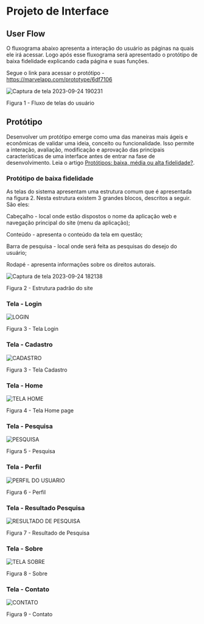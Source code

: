 
# Projeto de Interface

## User Flow

O fluxograma abaixo apresenta a interação do usuário as páginas na quais ele irá acessar. Logo após esse fluxograma será apresentado o protótipo de baixa fidelidade explicando cada página e suas funções. 

Segue o link para acessar o protótipo - https://marvelapp.com/prototype/6df7106 

![Captura de tela 2023-09-24 190231](https://github.com/ICEI-PUC-Minas-PMV-ADS/pmv-ads-2023-2-e1-proj-web-t13-pmv-ads-2023-2-e1-proj-acessoativo/assets/117231834/9ef07071-f034-4537-88ff-77cfcae6016e)


Figura 1 - Fluxo de telas do usuário


## Protótipo

Desenvolver um protótipo emerge como uma das maneiras mais ágeis e econômicas de validar uma ideia, conceito ou funcionalidade. Isso permite a interação, avaliação, modificação e aprovação das principais características de uma interface antes de entrar na fase de desenvolvimento. Leia o artigo [Protótipos: baixa, média ou alta fidelidade?](https://medium.com/ladies-that-ux-br/prot%C3%B3tipos-baixa-m%C3%A9dia-ou-alta-fidelidade-71d897559135).

### Protótipo de baixa fidelidade

As telas do sistema apresentam uma estrutura comum que é apresentada na figura 2. Nesta estrutura existem 3 grandes blocos, descritos a seguir. São eles:

Cabeçalho - local onde estão dispostos o nome da aplicação web e navegação principal do site (menu da aplicação);

Conteúdo - apresenta o conteúdo da tela em questão;

Barra de pesquisa - local onde será feita as pesquisas do desejo do usuário;

Rodapé - apresenta informações sobre os direitos autorais.

![Captura de tela 2023-09-24 182138](https://github.com/ICEI-PUC-Minas-PMV-ADS/pmv-ads-2023-2-e1-proj-web-t13-pmv-ads-2023-2-e1-proj-acessoativo/assets/117231834/347dbb8c-8987-452d-b8fa-2cf22e055d01)

Figura 2 - Estrutura padrão do site

### Tela - Login

![LOGIN](https://github.com/ICEI-PUC-Minas-PMV-ADS/pmv-ads-2023-2-e1-proj-web-t13-pmv-ads-2023-2-e1-proj-acessoativo/assets/117231834/1daf7664-cab2-4e94-a79f-366eab8c2ff3)


Figura 3 - Tela Login

### Tela - Cadastro

![CADASTRO](https://github.com/ICEI-PUC-Minas-PMV-ADS/pmv-ads-2023-2-e1-proj-web-t13-pmv-ads-2023-2-e1-proj-acessoativo/assets/117231834/0fe3f4e8-5632-486c-9d5a-d4d9afa282a8)


Figura 3 - Tela Cadastro

### Tela - Home 

![TELA HOME](https://github.com/ICEI-PUC-Minas-PMV-ADS/pmv-ads-2023-2-e1-proj-web-t13-pmv-ads-2023-2-e1-proj-acessoativo/assets/117231834/3c7f403b-2bbb-43be-b510-3569593f1db9)


Figura 4 - Tela Home page

### Tela - Pesquisa

![PESQUISA](https://github.com/ICEI-PUC-Minas-PMV-ADS/pmv-ads-2023-2-e1-proj-web-t13-pmv-ads-2023-2-e1-proj-acessoativo/assets/117231834/61438ba1-bb26-47a2-9157-b58224e5220c)


Figura 5 - Pesquisa

### Tela - Perfil

![PERFIL DO USUARIO](https://github.com/ICEI-PUC-Minas-PMV-ADS/pmv-ads-2023-2-e1-proj-web-t13-pmv-ads-2023-2-e1-proj-acessoativo/assets/117231834/c6e976ec-778b-4a94-879f-4bede7ee3870)


Figura 6 - Perfil

### Tela - Resultado Pesquisa

![RESULTADO DE PESQUISA](https://github.com/ICEI-PUC-Minas-PMV-ADS/pmv-ads-2023-2-e1-proj-web-t13-pmv-ads-2023-2-e1-proj-acessoativo/assets/117231834/403a777b-cbf5-4f44-8945-f1f51cd40f1e)


Figura 7 - Resultado de Pesquisa

### Tela - Sobre

![TELA SOBRE](https://github.com/ICEI-PUC-Minas-PMV-ADS/pmv-ads-2023-2-e1-proj-web-t13-pmv-ads-2023-2-e1-proj-acessoativo/assets/117231834/0879e329-2d8e-4164-9cb5-75d01eb71399)


Figura 8 - Sobre

### Tela - Contato

![CONTATO](https://github.com/ICEI-PUC-Minas-PMV-ADS/pmv-ads-2023-2-e1-proj-web-t13-pmv-ads-2023-2-e1-proj-acessoativo/assets/117231834/89679a3b-0a42-429c-8cbb-f60a928ba60b)

Figura 9 - Contato






